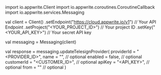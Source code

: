 import io.appwrite.Client
import io.appwrite.coroutines.CoroutineCallback
import io.appwrite.services.Messaging

val client = Client()
    .setEndpoint("https://cloud.appwrite.io/v1") // Your API Endpoint
    .setProject("&lt;YOUR_PROJECT_ID&gt;") // Your project ID
    .setKey("&lt;YOUR_API_KEY&gt;") // Your secret API key

val messaging = Messaging(client)

val response = messaging.updateTelesignProvider(
    providerId = "<PROVIDER_ID>",
    name = "<NAME>", // optional
    enabled = false, // optional
    customerId = "<CUSTOMER_ID>", // optional
    apiKey = "<API_KEY>", // optional
    from = "<FROM>" // optional
)
